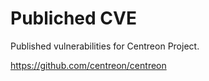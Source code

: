 # Publiched CVE

Published vulnerabilities for Centreon Project.


https://github.com/centreon/centreon